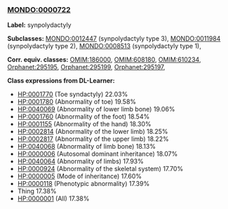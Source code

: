 
### [MONDO:0000722](http://purl.obolibrary.org/obo/MONDO_0000722)
**Label:** synpolydactyly

**Subclasses:** [MONDO:0012447](http://purl.obolibrary.org/obo/MONDO_0012447) (synpolydactyly type 3), [MONDO:0011984](http://purl.obolibrary.org/obo/MONDO_0011984) (synpolydactyly type 2), [MONDO:0008513](http://purl.obolibrary.org/obo/MONDO_0008513) (synpolydactyly type 1), 

**Corr. equiv. classes:** [OMIM:186000](http://purl.obolibrary.org/obo/OMIM_186000), [OMIM:608180](http://purl.obolibrary.org/obo/OMIM_608180), [OMIM:610234](http://purl.obolibrary.org/obo/OMIM_610234), [Orphanet:295195](http://www.orpha.net/ORDO/Orphanet_295195), [Orphanet:295199](http://www.orpha.net/ORDO/Orphanet_295199), [Orphanet:295197](http://www.orpha.net/ORDO/Orphanet_295197), 

**Class expressions from DL-Learner:**

- [HP:0001770](http://purl.obolibrary.org/obo/HP_0001770) (Toe syndactyly) 22.03%
- [HP:0001780](http://purl.obolibrary.org/obo/HP_0001780) (Abnormality of toe) 19.58%
- [HP:0040069](http://purl.obolibrary.org/obo/HP_0040069) (Abnormality of lower limb bone) 19.06%
- [HP:0001760](http://purl.obolibrary.org/obo/HP_0001760) (Abnormality of the foot) 18.54%
- [HP:0001155](http://purl.obolibrary.org/obo/HP_0001155) (Abnormality of the hand) 18.30%
- [HP:0002814](http://purl.obolibrary.org/obo/HP_0002814) (Abnormality of the lower limb) 18.25%
- [HP:0002817](http://purl.obolibrary.org/obo/HP_0002817) (Abnormality of the upper limb) 18.22%
- [HP:0040068](http://purl.obolibrary.org/obo/HP_0040068) (Abnormality of limb bone) 18.13%
- [HP:0000006](http://purl.obolibrary.org/obo/HP_0000006) (Autosomal dominant inheritance) 18.07%
- [HP:0040064](http://purl.obolibrary.org/obo/HP_0040064) (Abnormality of limbs) 17.93%
- [HP:0000924](http://purl.obolibrary.org/obo/HP_0000924) (Abnormality of the skeletal system) 17.70%
- [HP:0000005](http://purl.obolibrary.org/obo/HP_0000005) (Mode of inheritance) 17.60%
- [HP:0000118](http://purl.obolibrary.org/obo/HP_0000118) (Phenotypic abnormality) 17.39%
- Thing 17.38%
- [HP:0000001](http://purl.obolibrary.org/obo/HP_0000001) (All) 17.38%


